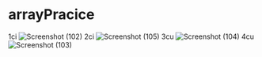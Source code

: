 # arrayPracice
1ci
![Screenshot (102)](https://github.com/Nihadname/arrayPracice/assets/114952145/b4cd09da-0153-4b4c-8b48-50db24b385a4)
2ci
![Screenshot (105)](https://github.com/Nihadname/arrayPracice/assets/114952145/5bf0c741-d867-4c01-b942-9c6f00865bcd)
3cu
![Screenshot (104)](https://github.com/Nihadname/arrayPracice/assets/114952145/47eeeaad-7f80-41b8-baf9-79e07a2daff3)
4cu
![Screenshot (103)](https://github.com/Nihadname/arrayPracice/assets/114952145/fff615ee-4586-42bf-9d7f-ec35657eba7b)
